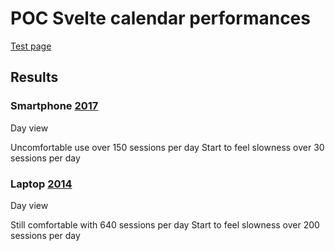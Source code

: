 # POC Svelte calendar performances

[Test page](https://alexandrepichon.github.io/POC-svelte-calendar/public)

## Results

### Smartphone [2017](https://support.motorola.com/in/en/products/cell-phones/moto-g-family/moto-g4-play/documents/ms114613)

Day view

Uncomfortable use over 150 sessions per day
Start to feel slowness over 30 sessions per day

### Laptop [2014](https://www.gigabyte.com/fr/Laptop/P34G-v2#kf)

Day view

Still comfortable with 640 sessions per day
Start to feel slowness over 200 sessions per day
